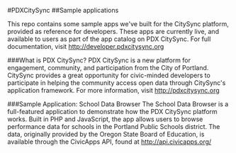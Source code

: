 #PDXCitySync
##Sample applications

This repo contains some sample apps we've built for the CitySync platform, provided as reference for developers. These apps are currently live, and available to users as part of the app catalog on PDX CitySync.
For full documentation, visit http://developer.pdxcitysync.org


###What is PDX CitySync?
PDX CitySync is a new platform for engagement, community, and participation from the City of Portland. CitySync provides a great opportunity for civic-minded developers to participate in helping the community access open data through CitySync's application framework. For more information, visit http://pdxcitysync.org

###Sample Application: School Data Browser
The School Data Browser is a full-featured application to demonstrate how the PDX CitySync platform works. Built in PHP and JavaScript, the app allows users to browse performance data for schools in the Portland Public Schools district. The data, originally provided by the Oregon State Board of Education, is available through the CivicApps API, found at http://api.civicapps.org/   
